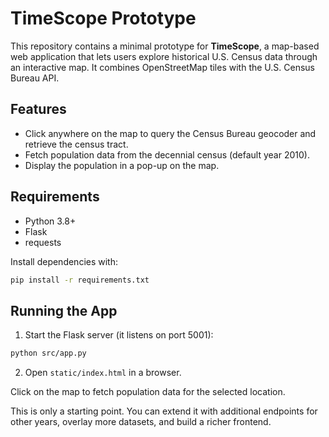 # TimeScope Prototype

This repository contains a minimal prototype for **TimeScope**, a map-based web application that lets users explore historical U.S. Census data through an interactive map. It combines OpenStreetMap tiles with the U.S. Census Bureau API.

## Features

- Click anywhere on the map to query the Census Bureau geocoder and retrieve the census tract.
- Fetch population data from the decennial census (default year 2010).
- Display the population in a pop-up on the map.

## Requirements

- Python 3.8+
- Flask
- requests

Install dependencies with:

```bash
pip install -r requirements.txt
```

## Running the App

1. Start the Flask server (it listens on port 5001):

```bash
python src/app.py
```

2. Open `static/index.html` in a browser.

Click on the map to fetch population data for the selected location.

This is only a starting point. You can extend it with additional endpoints for other years, overlay more datasets, and build a richer frontend.
